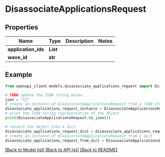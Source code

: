 # DisassociateApplicationsRequest


## Properties

Name | Type | Description | Notes
------------ | ------------- | ------------- | -------------
**application_ids** | **List** |  | 
**wave_id** | **str** |  | 

## Example

```python
from openapi_client.models.disassociate_applications_request import DisassociateApplicationsRequest

# TODO update the JSON string below
json = "{}"
# create an instance of DisassociateApplicationsRequest from a JSON string
disassociate_applications_request_instance = DisassociateApplicationsRequest.from_json(json)
# print the JSON string representation of the object
print(DisassociateApplicationsRequest.to_json())

# convert the object into a dict
disassociate_applications_request_dict = disassociate_applications_request_instance.to_dict()
# create an instance of DisassociateApplicationsRequest from a dict
disassociate_applications_request_from_dict = DisassociateApplicationsRequest.from_dict(disassociate_applications_request_dict)
```
[[Back to Model list]](../README.md#documentation-for-models) [[Back to API list]](../README.md#documentation-for-api-endpoints) [[Back to README]](../README.md)


